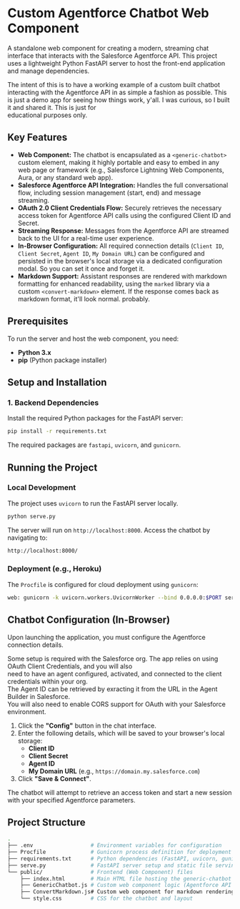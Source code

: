 # Custom Agentforce Chatbot Web Component

A standalone web component for creating a modern, streaming chat interface that interacts with the Salesforce Agentforce API. This project uses a lightweight Python FastAPI server to host the front-end application and manage dependencies.  
  
The intent of this is to have a working example of a custom built chatbot interacting with the Agentforce API in as simple a fashion as possible.  This is just a demo app for seeing how things work, y'all.  I was curious, so I built it and shared it.  This is just for  
educational purposes only.  

## Key Features

* **Web Component:** The chatbot is encapsulated as a `<generic-chatbot>` custom element, making it highly portable and easy to embed in any web page or framework (e.g., Salesforce Lightning Web Components, Aura, or any standard web app).
* **Salesforce Agentforce API Integration:** Handles the full conversational flow, including session management (start, end) and message streaming.
* **OAuth 2.0 Client Credentials Flow:** Securely retrieves the necessary access token for Agentforce API calls using the configured Client ID and Secret.
* **Streaming Response:** Messages from the Agentforce API are streamed back to the UI for a real-time user experience.
* **In-Browser Configuration:** All required connection details (`Client ID`, `Client Secret`, `Agent ID`, `My Domain URL`) can be configured and persisted in the browser's local storage via a dedicated configuration modal.  So you can set it once and forget it.  
* **Markdown Support:** Assistant responses are rendered with markdown formatting for enhanced readability, using the `marked` library via a custom `<convert-markdown>` element.  If the response comes back as markdown format, it'll look normal.  probably.  

## Prerequisites

To run the server and host the web component, you need:

* **Python 3.x**
* **pip** (Python package installer)

## Setup and Installation

### 1. Backend Dependencies

Install the required Python packages for the FastAPI server:

```bash
pip install -r requirements.txt
```

The required packages are `fastapi`, `uvicorn`, and `gunicorn`.

## Running the Project

### Local Development

The project uses `uvicorn` to run the FastAPI server locally.

```bash
python serve.py
```

The server will run on `http://localhost:8000`. Access the chatbot by navigating to:

```bash
http://localhost:8000/
```

### Deployment (e.g., Heroku)

The `Procfile` is configured for cloud deployment using `gunicorn`:

```bash
web: gunicorn -k uvicorn.workers.UvicornWorker --bind 0.0.0.0:$PORT serve:app
```

## Chatbot Configuration (In-Browser)

Upon launching the application, you must configure the Agentforce connection details.  
  
Some setup is required with the Salesforce org.  The app relies on using OAuth Client Credentials, and you will also  
need to have an agent configured, activated, and connected to the client credentials within your org.  
The Agent ID can be retrieved by exracting it from the URL in the Agent Builder in Salesforce.  
You will also need to enable CORS support for OAuth with your Salesforce environment.  

1. Click the **"Config"** button in the chat interface.
2. Enter the following details, which will be saved to your browser's local storage:
      * **Client ID**
      * **Client Secret**
      * **Agent ID**
      * **My Domain URL** (e.g., `https://domain.my.salesforce.com`)
3. Click **"Save & Connect"**.

The chatbot will attempt to retrieve an access token and start a new session with your specified Agentforce parameters.

## Project Structure

```bash
.
├── .env                  # Environment variables for configuration
├── Procfile              # Gunicorn process definition for deployment
├── requirements.txt      # Python dependencies (FastAPI, uvicorn, gunicorn)
├── serve.py              # FastAPI server setup and static file serving
└── public/               # Frontend (Web Component) files
    ├── index.html        # Main HTML file hosting the generic-chatbot component
    ├── GenericChatbot.js # Custom web component logic (Agentforce API calls, UI rendering)
    ├── ConvertMarkdown.js# Custom web component for markdown rendering
    └── style.css         # CSS for the chatbot and layout
```

